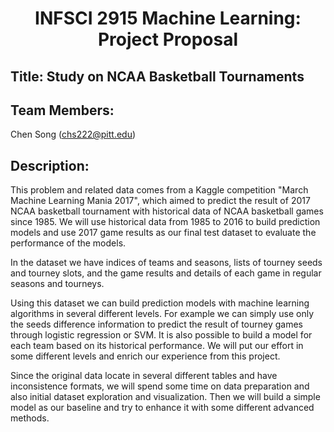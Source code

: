 # <center>INFSCI 2915 Machine Learning: Project Proposal</center>

## Title: Study on NCAA Basketball Tournaments

## Team Members:

Chen Song (chs222@pitt.edu)


## Description:

This problem and related data comes from a Kaggle competition "March Machine Learning Mania 2017", which aimed to predict the result of 2017 NCAA basketball tournament with historical data of NCAA basketball games since 1985. We will use historical data from 1985 to 2016 to build prediction models and use 2017 game results as our final test dataset to evaluate the performance of the models.

In the dataset we have indices of teams and seasons, lists of tourney seeds and tourney slots, and the game results and details of each game in regular seasons and tourneys.

Using this dataset we can build prediction models with machine learning algorithms in several different levels. For example we can simply use only the seeds difference information to predict the result of tourney games through logistic regression or SVM. It is also possible to build a model for each team based on its historical performance. We will put our effort in some different levels and enrich our experience from this project.

Since the original data locate in several different tables and have inconsistence formats, we will spend some time on data preparation and also initial dataset exploration and visualization. Then we will build a simple model as our baseline and try to enhance it with some different advanced methods. 
